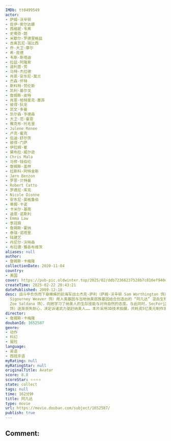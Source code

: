 ```yaml
---
IMDb: tt0499549
actor:
- 萨姆·沃辛顿
- 佐伊·索尔达娜
- 西格妮·韦弗
- 史蒂芬·朗
- 米歇尔·罗德里格兹
- 吉奥瓦尼·瑞比西
- 乔·大卫·摩尔
- 希·庞德
- 韦斯·斯塔迪
- 拉兹·阿隆索
- 迪利普·劳
- 马特·杰拉德
- 肖恩·安东尼·莫兰
- 杰森·怀特
- 斯科特·劳伦斯
- 凯利·基尔戈
- 詹姆斯·皮特
- 肖恩·帕特里克·墨菲
- 彼得·狄龙
- 凯文·多曼
- 凯尔森·亨德森
- 大卫·范·霍恩
- 雅克布·托毛里
- Julene Renee
- 卢克·霍克
- 伍迪·舒尔茨
- 彼得·门萨
- 伊拉姆·崔
- 黛布拉·威尔逊
- Chris Mala
- 马修·钱伯伦
- 詹姆斯·盖林
- 拉斯科·阿特金斯
- Jørn Benzon
- 罗恩·贝特曼
- Robert Catto
- 罗德尼·库克
- Nicole Dionne
- 安东尼·英格鲁伯
- 蒂姆·卡诺
- 卡米尔·基南
- 迪恩·诺斯利
- Emma Law
- 季冠霖
- 詹姆斯·霍纳
- 泰瑞·诺塔里
- 陆建艺
- 丹尼尔·沃特森
- 布拉德·雅各布维茨
aliases: null
author:
- 詹姆斯·卡梅隆
collectionDate: 2020-11-04
country:
- 美国
cover: https://pub-pic.oldwinter.top/2025/02/ddb72366237528b7c816ef940d856df5.png
createTime: 2025-02-22 20:43:21
datePublished: 2009-12-18
desc: 战斗中负伤而下身瘫痪的前海军战士杰克·萨利（萨姆·沃辛顿 Sam Worthington 饰）决定替死去的同胞哥哥来到潘多拉星操纵格蕾丝博士（西格妮·韦弗
  Sigourney Weaver 饰）用人类基因与当地纳美部族基因结合创造出的 “阿凡达” 混血生物。杰克的目的是打入纳美部落，外交说服他们自愿离开世代居住的家园，从而SecFor公司可砍伐殆尽该地区的原始森林，开采地下昂贵的“不可得”矿。在探索潘多拉星的过程中，杰克遇到了纳美部落的公主娜蒂瑞（佐伊·索尔达娜
  Zoe Saldana 饰），向她学习了纳美人的生存技能与对待自然的态度。与此同时，SecFor公司的经理和军方代表上校迈尔斯（史蒂芬·朗 Stephen Lang
  饰）逐渐丧失耐心，决定诉诸武力驱赶纳美人…… 本片采用3D技术拍摄，共耗资5亿美元制作发行，是电影史上最为昂贵的作品。本片荣获...
director:
- 詹姆斯·卡梅隆
doubanId: 1652587
genre:
- 动作
- 科幻
- 冒险
language:
- 英语
- 西班牙语
myRating: null
myRatingStar: null
originalTitle: Avatar
score: 8.8
scoreStar: ⭐⭐⭐⭐
state: collect
tags: null
time: 162分钟
title: 阿凡达
type: movie
url: https://movie.douban.com/subject/1652587/
publish: true
---
```


Comment: 
---